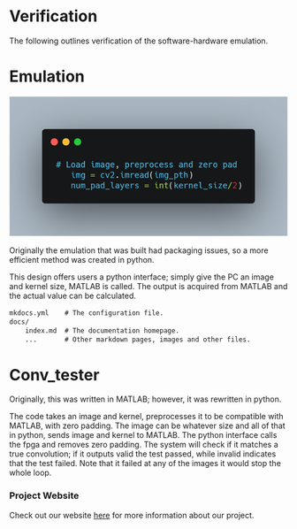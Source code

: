 # Verification

The following outlines verification of the software-hardware emulation.


# Emulation
![alt text](https://github.com/DCNN-Accelerator/docs/blob/master/load.png "load")

Originally the emulation that was built had packaging issues, so a more efficient method was created in python.

This design offers users a python interface; simply give the PC an image and kernel size, MATLAB is called. The output is acquired from MATLAB and the actual value can be calculated.

    mkdocs.yml    # The configuration file.
    docs/
        index.md  # The documentation homepage.
        ...       # Other markdown pages, images and other files.


# Conv_tester

Originally, this was written in MATLAB; however, it was rewritten in python.

The code takes an image and kernel, preprocesses it to be compatible with MATLAB, with zero padding. The image can be whatever size and all of that in python, sends image and kernel to MATLAB. The python interface calls the fpga and removes zero padding. The system will check if it matches a true convolution; if it outputs valid the test passed, while invalid indicates that the test failed. Note that it failed at any of the images it would stop the whole loop.




### Project Website
Check out our website [here][website] for more information about our project.

[website]: https://kierajcullen.github.io/-dcnn-.github.io/
